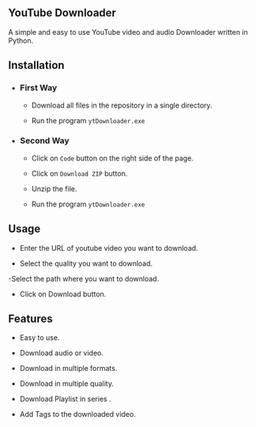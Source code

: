 ## YouTube Downloader

A simple and easy to use YouTube video and audio Downloader written in Python.

## Installation

- ### First Way

  - Download all files in the repository in a single directory.

  - Run the program `ytDownloader.exe`

- ### Second Way

  - Click on `Code` button on the right side of the page.

  - Click on `Download ZIP` button.

  - Unzip the file.

  - Run the program `ytDownloader.exe`

## Usage

- Enter the URL of youtube video you want to download.

- Select the quality you want to download.

-Select the path where you want to download.

- Click on Download button.

## Features

- Easy to use.

- Download audio or video.

- Download in multiple formats.

- Download in multiple quality.

- Download Playlist in series .

- Add Tags to the downloaded video.
